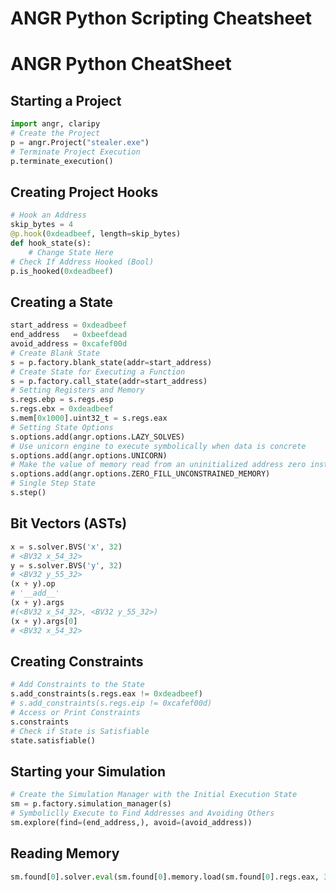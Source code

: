 # ANGR Python Scripting Cheatsheet


# ANGR Python CheatSheet

## Starting a Project
```python
import angr, claripy
# Create the Project
p = angr.Project("stealer.exe")
# Terminate Project Execution
p.terminate_execution()
```

## Creating Project Hooks
```python
# Hook an Address
skip_bytes = 4
@p.hook(0xdeadbeef, length=skip_bytes)
def hook_state(s):
    # Change State Here
# Check If Address Hooked (Bool)
p.is_hooked(0xdeadbeef)
```

## Creating a State
```python
start_address = 0xdeadbeef
end_address   = 0xbeefdead
avoid_address = 0xcafef00d
# Create Blank State
s = p.factory.blank_state(addr=start_address)
# Create State for Executing a Function
s = p.factory.call_state(addr=start_address)
# Setting Registers and Memory
s.regs.ebp = s.regs.esp
s.regs.ebx = 0xdeadbeef
s.mem[0x1000].uint32_t = s.regs.eax
# Setting State Options
s.options.add(angr.options.LAZY_SOLVES)
# Use unicorn engine to execute symbolically when data is concrete
s.options.add(angr.options.UNICORN)
# Make the value of memory read from an uninitialized address zero instead of an unconstrained symbol
s.options.add(angr.options.ZERO_FILL_UNCONSTRAINED_MEMORY)
# Single Step State
s.step()
```

## Bit Vectors (ASTs)
```python
x = s.solver.BVS('x', 32)
# <BV32 x_54_32>
y = s.solver.BVS('y', 32)
# <BV32 y_55_32>
(x + y).op
# '__add__'
(x + y).args
#(<BV32 x_54_32>, <BV32 y_55_32>)
(x + y).args[0]
# <BV32 x_54_32>
```

## Creating Constraints
```python
# Add Constraints to the State
s.add_constraints(s.regs.eax != 0xdeadbeef)
# s.add_constraints(s.regs.eip != 0xcafef00d)
# Access or Print Constraints
s.constraints
# Check if State is Satisfiable
state.satisfiable()
```

## Starting your Simulation
```python
# Create the Simulation Manager with the Initial Execution State
sm = p.factory.simulation_manager(s)
# Symboliclly Execute to Find Addresses and Avoiding Others
sm.explore(find=(end_address,), avoid=(avoid_address))
```

## Reading Memory
```python
sm.found[0].solver.eval(sm.found[0].memory.load(sm.found[0].regs.eax, 32), cast_to=bytes)
```




